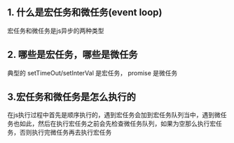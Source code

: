 ## 1. 什么是宏任务和微任务(event loop)
  宏任务和微任务是js异步的两种类型
## 2. 哪些是宏任务，哪些是微任务
  典型的 setTimeOut/setInterVal 是宏任务，
  promise 是微任务
## 3.宏任务和微任务是怎么执行的
  在js执行过程中首先是顺序执行的，遇到宏任务会加到宏任务队列当中，遇到微任务也如此，然后在执行宏任务之前会先检查微任务队列，如果为空那么执行宏任务，否则执行完微任务再去执行宏任务
